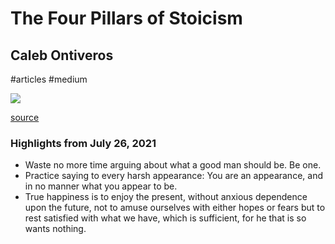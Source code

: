 # The Four Pillars of Stoicism

## Caleb Ontiveros

#articles
#medium

![](https://readwise-assets.s3.amazonaws.com/static/images/article2.74d541386bbf.png)

[source](https://medium.com/p/15a2c35c8c9c)

### Highlights from July 26, 2021

- Waste no more time arguing about what a good man should be. Be one.
- Practice saying to every harsh appearance: You are an appearance, and in no manner what you appear to be.
- True happiness is to enjoy the present, without anxious dependence upon the future, not to amuse ourselves with either hopes or fears but to rest satisfied with what we have, which is sufficient, for he that is so wants nothing.
